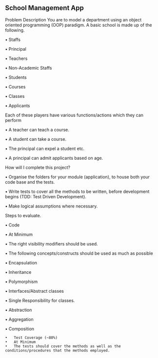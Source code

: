 ## School Management App

Problem Description
You are to model a department using an object oriented programming (OOP) paradigm. A basic school is made up of the following.

•	Staffs

•	Principal

•	Teachers

•	Non-Academic Staffs

•	Students

•	Courses

•	Classes

•	Applicants

Each of these players have various functions/actions which they can perform

•	A teacher can teach a course.

•	A student can take a course.

•	The principal can expel a student etc.

•	A principal can admit applicants based on age.

How will I complete this project?

•	Organise the folders for your module (application), to house both your code base and the tests.

•	Write tests to cover all the methods to be written, before development begins (TDD: Test Driven Development).

•	Make logical assumptions where necessary.

Steps to evaluate.

•	Code

•	At Minimum

•	The right visibility modifiers should be used.

•	The following concepts/constructs should be used as much as possible

•	Encapsulation

•	Inheritance

•	Polymorphism

•	Interfaces/Abstract classes

•	Single Responsibility for classes.

•	Abstraction

•	Aggregation

•	Composition

	•	Test Coverage (~80%)
	•	At Minimum
	•	The tests should cover the methods as well as the conditions/procedures that the methods employed.





